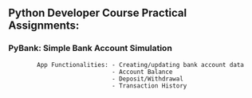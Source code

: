 ## Python Developer Course Practical Assignments:
###   PyBank: Simple Bank Account Simulation
            App Functionalities: - Creating/updating bank account data
                                 - Account Balance
                                 - Deposit/Withdrawal
                                 - Transaction History
             
